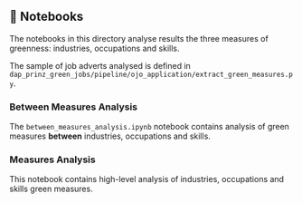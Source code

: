 ## 📓 Notebooks

The notebooks in this directory analyse results the three measures of greenness: industries, occupations and skills.

The sample of job adverts analysed is defined in `dap_prinz_green_jobs/pipeline/ojo_application/extract_green_measures.py`.

### Between Measures Analysis

The `between_measures_analysis.ipynb` notebook contains analysis of green measures **between** industries, occupations and skills.

### Measures Analysis

This notebook contains high-level analysis of industries, occupations and skills green measures.
